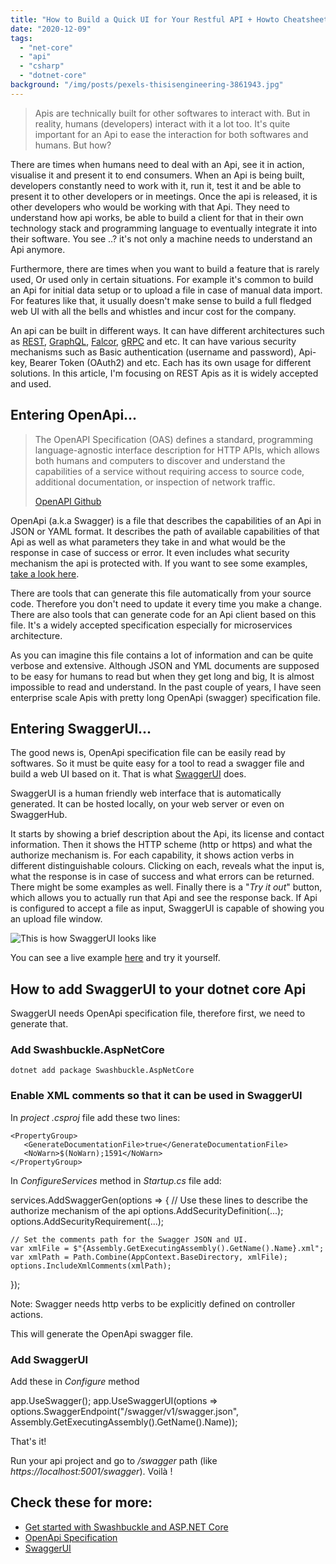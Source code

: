```yaml
---
title: "How to Build a Quick UI for Your Restful API + Howto Cheatsheet"
date: "2020-12-09"
tags: 
  - "net-core"
  - "api"
  - "csharp"
  - "dotnet-core"
background: "/img/posts/pexels-thisisengineering-3861943.jpg"
---
```


> Apis are technically built for other softwares to interact with. But in reality, humans (developers) interact with it a lot too. It's quite important for an Api to ease the interaction for both softwares and humans. But how?

There are times when humans need to deal with an Api, see it in action, visualise it and present it to end consumers. When an Api is being built, developers constantly need to work with it, run it, test it and be able to present it to other developers or in meetings. Once the api is released, it is other developers who would be working with that Api. They need to understand how api works, be able to build a client for that in their own technology stack and programming language to eventually integrate it into their software. You see ..? it's not only a machine needs to understand an Api anymore.

Furthermore, there are times when you want to build a feature that is rarely used, Or used only in certain situations. For example it's common to build an Api for initial data setup or to upload a file in case of manual data import. For features like that, it usually doesn't make sense to build a full fledged web UI with all the bells and whistles and incur cost for the company.

An api can be built in different ways. It can have different architectures such as [REST](https://en.wikipedia.org/wiki/Representational_state_transfer), [GraphQL](https://graphql.org/), [Falcor](https://netflix.github.io/falcor/), [gRPC](https://grpc.io/) and etc. It can have various security mechanisms such as Basic authentication (username and password), Api-key, Bearer Token (OAuth2) and etc. Each has its own usage for different solutions. In this article, I'm focusing on REST Apis as it is widely accepted and used.

## Entering OpenApi...

> The OpenAPI Specification (OAS) defines a standard, programming language-agnostic interface description for HTTP APIs, which allows both humans and computers to discover and understand the capabilities of a service without requiring access to source code, additional documentation, or inspection of network traffic.
> 
> [OpenAPI Github](https://github.com/OAI/OpenAPI-Specification)

OpenApi (a.k.a Swagger) is a file that describes the capabilities of an Api in JSON or YAML format. It describes the path of available capabilities of that Api as well as what parameters they take in and what would be the response in case of success or error. It even includes what security mechanism the api is protected with. If you want to see some examples, [take a look here](https://github.com/OAI/OpenAPI-Specification/tree/master/examples/v3.0).

There are tools that can generate this file automatically from your source code. Therefore you don't need to update it every time you make a change. There are also tools that can generate code for an Api client based on this file. It's a widely accepted specification especially for microservices architecture.

As you can imagine this file contains a lot of information and can be quite verbose and extensive. Although JSON and YML documents are supposed to be easy for humans to read but when they get long and big, It is almost impossible to read and understand. In the past couple of years, I have seen enterprise scale Apis with pretty long OpenApi (swagger) specification file.

## Entering SwaggerUI...

The good news is, OpenApi specification file can be easily read by softwares. So it must be quite easy for a tool to read a swagger file and build a web UI based on it. That is what [SwaggerUI](https://swagger.io/tools/swagger-ui/) does.

SwaggerUI is a human friendly web interface that is automatically generated. It can be hosted locally, on your web server or even on SwaggerHub.

It starts by showing a brief description about the Api, its license and contact information. Then it shows the HTTP scheme (http or https) and what the authorize mechanism is. For each capability, it shows action verbs in different distinguishable colours. Clicking on each, reveals what the input is, what the response is in case of success and what errors can be returned. There might be some examples as well. Finally there is a "_Try it out_" button, which allows you to actually run that Api and see the response back. If Api is configured to accept a file as input, SwaggerUI is capable of showing you an upload file window.

![This is how SwaggerUI looks like](https://programmerbyday.files.wordpress.com/2020/12/profile-20201209t114924.gif?w=500)

You can see a live example [here](https://petstore.swagger.io/) and try it yourself.

## How to add SwaggerUI to your dotnet core Api

SwaggerUI needs OpenApi specification file, therefore first, we need to generate that.

### Add Swashbuckle.AspNetCore

```
dotnet add package Swashbuckle.AspNetCore
```

### Enable XML comments so that it can be used in SwaggerUI

In _project .csproj_ file add these two lines:

```
<PropertyGroup>
   <GenerateDocumentationFile>true</GenerateDocumentationFile>
   <NoWarn>$(NoWarn);1591</NoWarn>
</PropertyGroup>
```

In _ConfigureServices_ method in _Startup.cs_ file add:

services.AddSwaggerGen(options =>
{
   // Use these lines to describe the authorize mechanism of the api
    options.AddSecurityDefinition(...);
    options.AddSecurityRequirement(...);

    // Set the comments path for the Swagger JSON and UI.
    var xmlFile = $"{Assembly.GetExecutingAssembly().GetName().Name}.xml";
    var xmlPath = Path.Combine(AppContext.BaseDirectory, xmlFile);
    options.IncludeXmlComments(xmlPath);
});

Note: Swagger needs http verbs to be explicitly defined on controller actions.

This will generate the OpenApi swagger file.

### Add SwaggerUI

Add these in _Configure_ method

app.UseSwagger();
app.UseSwaggerUI(options =>
                 options.SwaggerEndpoint("/swagger/v1/swagger.json", Assembly.GetExecutingAssembly().GetName().Name));

That's it!

Run your api project and go to _/swagger_ path (like _https://localhost:5001/swagger_). Voilà !

## Check these for more:

- [Get started with Swashbuckle and ASP.NET Core](https://docs.microsoft.com/en-us/aspnet/core/tutorials/getting-started-with-swashbuckle?view=aspnetcore-5.0&tabs=visual-studio)
- [OpenApi Specification](https://swagger.io/resources/open-api/)
- [SwaggerUI](https://swagger.io/tools/swagger-ui/)
